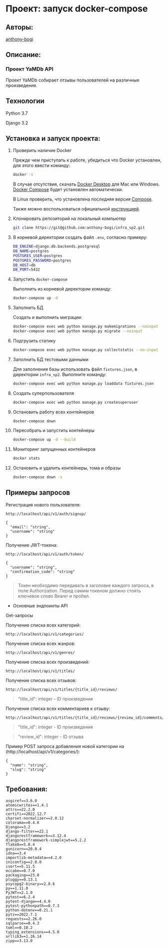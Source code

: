 # Проект: запуск docker-compose
## Авторы:

[anthony-bogi](https://github.com/anthony-bogi)

## Описание:
### Проект YaMDb API

Проект YaMDb собирает отзывы пользователей на различные произведения.


## Технологии

Python 3.7

Django 3.2


## Установка и запуск проекта:

1. Проверить наличие Docker

   Прежде чем приступать к работе, убедиться что Docker установлен, для этого ввести команду:

   ```bash
   docker -v
   ```

   В случае отсутствия, скачать [Docker Desktop](https://www.docker.com/products/docker-desktop) для Mac или Windows. [Docker Compose](https://docs.docker.com/compose) будет установлен автоматически.

   В Linux проверить, что установлена последняя версия [Compose](https://docs.docker.com/compose/install/).

   Также можно воспользоваться официальной [инструкцией](https://docs.docker.com/engine/install/).

2. Клонировать репозиторий на локальный компьютер

   ```bash
   git clone https://git@github.com:anthony-bogi/infra_sp2.git 
   ```

3. В корневой директории создать файл `.env`, согласно примеру:

   ```bash
   DB_ENGINE=django.db.backends.postgresql
   DB_NAME=postgres
   POSTGRES_USER=postgres
   POSTGRES_PASSWORD=postgres
   DB_HOST=db
   DB_PORT=5432
   ```

4. Запустить `docker-compose`

   Выполнить из корневой директории команду:

   ```bash
   docker-compose up -d
   ```

5. Заполнить БД

   Создать и выполнить миграции:

   ```bash
   docker-compose exec web python manage.py makemigrations --noinput
   docker-compose exec web python manage.py migrate --noinput
   ```

6. Подгрузить статику

   ```bash
   docker-compose exec web python manage.py collectstatic --no-input
   ```

7. Заполнить БД тестовыми данными

   Для заполнения базы использовать файл `fixtures.json`, в директории `infra_sp2`. Выполните команду:

   ```bash
   docker-compose exec web python manage.py loaddata fixtures.json
   ```

8. Создать суперпользователя

   ```bash
   docker-compose exec web python manage.py createsuperuser
   ```

9. Остановить работу всех контейнеров

   ```bash
   docker-compose down
   ```

10. Пересобрать и запустить контейнеры

    ```bash
    docker-compose up -d --build
    ```

11. Мониторинг запущенных контейнеров

    ```bash
    docker stats
    ```

12. Остановить и удалить контейнеры, тома и образы

    ```bash
    docker-compose down -v
    ```



## Примеры запросов

Регистрация нового пользователя:
```
http://localhost/api/v1/auth/signup/
```
```
{
  "email": "string",
  "username": "string"
}
```

Получение JWT-токена:
```
http://localhost/api/v1/auth/token/
```
```
{
  "username": "string",
  "confirmation_code": "string"
}
```

> Токен необходимо передавать в заголовке каждого запроса, в поле Authorization. Перед самим токеном должно стоять ключевое слово Bearer и пробел.

* Основные эндпоинты API

Get-запросы

Получение списка всех категорий:
```
http://localhost/api/v1/categories/
```

Получение списка всех жанров:
```
http://localhost/api/v1/genres/
```

Получение списка всех произведений:
```
http://localhost/api/v1/titles/
```

Получение списка всех отзывов:
```
http://localhost/api/v1/titles/{title_id}/reviews/
```
> "title_id": integer - ID произведения

Получение списка всех комментариев к отзыву:
```
http://localhost/api/v1/titles/{title_id}/reviews/{review_id}/comments/
```
> "title_id": integer - ID произведения

> "review_id": integer - ID отзыва

Пример POST запроса добавления новой категории на (http://localhost/api/v1/categories/):
```
{
  "name": "string",
  "slug": "string"
}
```

## Требования:
```
asgiref==3.6.0
atomicwrites==1.4.1
attrs==22.2.0
certifi==2022.12.7
charset-normalizer==2.0.12
colorama==0.4.6
Django==3.2
django-filter==22.1
djangorestframework==3.12.4
djangorestframework-simplejwt==5.2.2
flake8==5.0.4
gunicorn==20.0.4
idna==3.4
importlib-metadata==4.2.0
iniconfig==2.0.0
isort==5.11.5
mccabe==0.7.0
packaging==23.0
pluggy==0.13.1
psycopg2-binary==2.8.6
py==1.11.0
PyJWT==2.1.0
pytest==6.2.4
pytest-django==4.4.0
pytest-pythonpath==0.7.3
python-dotenv==0.21.1
pytz==2022.7.1
requests==2.26.0
sqlparse==0.4.3
toml==0.10.2
typing_extensions==4.5.0
urllib3==1.26.14
zipp==3.13.0
```
